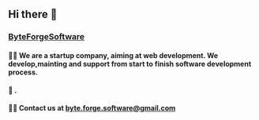 ## Hi there 👋

### **[ByteForgeSoftware](https://byteforgesoftware.github.io/)**

#### 🙋‍♀️ We are a startup company, aiming at web development. We develop,mainting and support from start to finish software development process.
#### 🧙 .
#### 👩‍💻 Contact us at byte.forge.software@gmail.com
